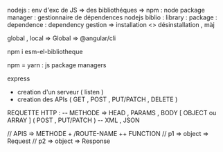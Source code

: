 nodejs : env d'exc de JS
=> des bibliothéques
=> npm : node package manager : gestionnaire de dépendences nodejs
biblio : library : package : dependence : dependency
gestion => installation <> désinstallation , màj

global , local => Global => @angular/cli

npm i esm-el-bibliotheque

npm = yarn : js package managers

express
- creation d'un serveur ( listen )
- creation des APIs ( GET , POST , PUT/PATCH , DELETE )

REQUETTE HTTP :
-- METHODE => HEAD , PARAMS , BODY [ OBJECT ou ARRAY ] ( POST , PUT/PATCH )
-- XML , JSON

// APIS => METHODE + /ROUTE-NAME ++ FUNCTION
// p1 => object => Request
// p2 => object => Response